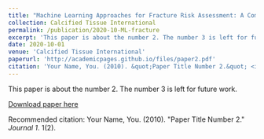 ```yaml
---
title: "Machine Learning Approaches for Fracture Risk Assessment: A Comparative Analysis of Genomic and Phenotypic Data in 5130 Older Men"
collection: Calcified Tissue International
permalink: /publication/2020-10-ML-fracture
excerpt: 'This paper is about the number 2. The number 3 is left for future work.'
date: 2020-10-01
venue: 'Calcified Tissue International'
paperurl: 'http://academicpages.github.io/files/paper2.pdf'
citation: 'Your Name, You. (2010). &quot;Paper Title Number 2.&quot; <i>Journal 1</i>. 1(2).'
---
```

This paper is about the number 2. The number 3 is left for future work.

[Download paper here](http://academicpages.github.io/files/paper2.pdf)

Recommended citation: Your Name, You. (2010). "Paper Title Number 2." <i>Journal 1</i>. 1(2).
